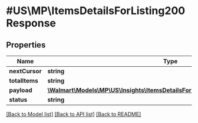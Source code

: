 # #US\MP\ItemsDetailsForListing200Response

## Properties

Name | Type | Description | Notes
------------ | ------------- | ------------- | -------------
**nextCursor** | **string** |  | [optional]
**totalItems** | **string** |  | [optional]
**payload** | [**\Walmart\Models\MP\US\Insights\ItemsDetailsForListing200ResponsePayloadInner[]**](ItemsDetailsForListing200ResponsePayloadInner.md) |  | [optional]
**status** | **string** |  | [optional]


[[Back to Model list]](../) [[Back to API list]](../../Api/US/MP) [[Back to README]](../../README.md)
